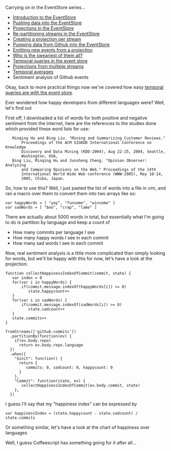 Carrying on in the EventStore series...

- [Introduction to the EventStore](/entries/playing-with-the-eventstore.html)
- [Pushing data into the EventStore](/entries/pushing-data-into-streams-in-the-eventstore.html)
- [Projections in the EventStore](/entries/basic-projections-in-the-eventstore.html)
- [Re-partitioning streams in the EventStore](/entries/re-partitioning-streams-in-the-event-store-for-better-projections.html)
- [Creating a projection per stream](/entries/creating-a-projection-per-stream-in-the-eventstore.html)
- [Pumping data from Github into the EventStore](/entries/less-abstract,-pumping-data-from-github-into-the-eventstore.html)
- [Emitting new events from a projection](/entries/evented-github-adventure---emitting-commits-as-their-own-events.html)
- [Who is the sweariest of them all?](/entries/evented-github-adventure---who-writes-the-sweariest-commit-messages.html)
- [Temporal queries in the event store](/entries/evented-github-adventure---temporal-queries,-who-doesnt-trust-their-hardware.html)
- [Projections from multiple streams](/entries/evented-github-adventure---crossing-the-streams-to-gain-real-insights.html)
- [Temporal averages](/entries/evented-github-adventure---temporal-averages.html)
- Sentiment analysis of Github events

Okay, back to more practical things now we've covered how easy [temporal queries are with the event store](/entries/evented-github-adventure---temporal-averages.html).

Ever wondered how happy developers from different languages were? Well, let's find out 

First off, I downloaded a list of words for both positive and negative sentiment from the internet, here are the references to the studies done which provided these word lists for use:

       Minqing Hu and Bing Liu. "Mining and Summarizing Customer Reviews."
           Proceedings of the ACM SIGKDD International Conference on Knowledge
           Discovery and Data Mining (KDD-2004), Aug 22-25, 2004, Seattle,
           Washington, USA, 
       Bing Liu, Minqing Hu and Junsheng Cheng. "Opinion Observer: Analyzing
           and Comparing Opinions on the Web." Proceedings of the 14th
           International World Wide Web conference (WWW-2005), May 10-14,
           2005, Chiba, Japan.


So, how to use this? Well, I just pasted the list of words into a file in vim, and ran a macro over them to convert them into two arrays like so:

    var happyWords = [ "yay", "funsome", "winsome" ]
    var sadWords = [ "boo", "crap", "lame" ]

There are actually about 5000 words in total, but essentially what I'm going to do is partition by language and keep a count of 

- How many commits per language I see
- How many happy words I see in each commit
- How many sad words I see in each commit

Now, real sentiment analysis is a little more complicated than simply looking for words, but we'll be happy with this for now, let's have a look at the projection:

    function collectHappinessIndexOfCommit(commit, state) {
       var index = 0
       for(var i in happyWords) {
           if(commit.message.indexOf(happyWords[i]) >= 0)
              state.happycount++
       }
       for(var i in sadWords) {
           if(commit.message.indexOf(sadWords[i]) >= 0)
              state.sadcount++
       }
       state.commits++
    }

    fromStreams(['github-commits'])
      .partitionBy(function(ev) {
        if(ev.body.repo)
          return ev.body.repo.language
      })
      .when({
        "$init": function() {
          return { 
             commits: 0, sadcount: 0, happycount: 0
          }
        },
        "Commit": function(state, ev) {
           collectHappinessIndexOfCommit(ev.body.commit, state)
        },
      })


I guess I'll say that my "happiness index" can be expressed by 

    var happinessIndex = (state.happycount - state.sadcount) / state.commits

Or something similar, let's have a look at the chart of happiness over languages

<div id="scaled"></div>

Well, I guess Coffeescript has something going for it after all...

<script type="text/javascript" src="/d3.v2.js"></script>
<script type="text/javascript">

var data = {"JavaScript":{"commits":13336,"sadcount":10362,"happycount":4541},"C":{"commits":6370,"sadcount":9991,"happycount":4669},"Shell":{"commits":2293,"sadcount":1894,"happycount":1002},"Ruby":{"commits":7232,"sadcount":6278,"happycount":2765},"Python":{"commits":8649,"sadcount":8762,"happycount":4081},"null":{"commits":6368,"sadcount":2171,"happycount":1302},"Java":{"commits":11010,"sadcount":10954,"happycount":4749},"R":{"commits":180,"sadcount":101,"happycount":57},"PHP":{"commits":7449,"sadcount":6680,"happycount":3116},"Perl":{"commits":943,"sadcount":941,"happycount":366},"C++":{"commits":4517,"sadcount":5778,"happycount":2702},"C#":{"commits":1773,"sadcount":1570,"happycount":750},"Common Lisp":{"commits":109,"sadcount":129,"happycount":67},"ColdFusion":{"commits":23,"sadcount":13,"happycount":16},"CoffeeScript":{"commits":447,"sadcount":313,"happycount":206},"Emacs Lisp":{"commits":421,"sadcount":378,"happycount":172},"Lua":{"commits":290,"sadcount":217,"happycount":115},"Objective-C":{"commits":1504,"sadcount":1317,"happycount":580},"Verilog":{"commits":21,"sadcount":20,"happycount":13},"Erlang":{"commits":384,"sadcount":427,"happycount":231},"Delphi":{"commits":41,"sadcount":18,"happycount":30},"Haskell":{"commits":389,"sadcount":274,"happycount":182},"ooc":{"commits":6,"sadcount":4,"happycount":5},"VimL":{"commits":854,"sadcount":559,"happycount":255},"FORTRAN":{"commits":56,"sadcount":66,"happycount":55},"ActionScript":{"commits":109,"sadcount":75,"happycount":36},"Assembly":{"commits":23,"sadcount":16,"happycount":7},"Clojure":{"commits":231,"sadcount":281,"happycount":125},"Matlab":{"commits":282,"sadcount":22,"happycount":12},"Scheme":{"commits":25,"sadcount":14,"happycount":13},"Julia":{"commits":109,"sadcount":132,"happycount":68},"Racket":{"commits":68,"sadcount":86,"happycount":35},"Go":{"commits":297,"sadcount":305,"happycount":117},"Scala":{"commits":683,"sadcount":934,"happycount":495},"ASP":{"commits":51,"sadcount":19,"happycount":11},"F#":{"commits":15,"sadcount":9,"happycount":5},"Ada":{"commits":103,"sadcount":68,"happycount":36},"SuperCollider":{"commits":3,"sadcount":1,"happycount":1},"PowerShell":{"commits":18,"sadcount":15,"happycount":7},"Groovy":{"commits":220,"sadcount":191,"happycount":71},"Haxe":{"commits":14,"sadcount":10,"happycount":7},"Kotlin":{"commits":6,"sadcount":11,"happycount":10},"VHDL":{"commits":30,"sadcount":20,"happycount":12},"OpenEdge ABL":{"commits":11,"sadcount":7,"happycount":2},"Rust":{"commits":142,"sadcount":387,"happycount":139},"Puppet":{"commits":147,"sadcount":153,"happycount":60},"AutoHotkey":{"commits":7,"sadcount":2,"happycount":0},"Visual Basic":{"commits":43,"sadcount":24,"happycount":5},"Dart":{"commits":27,"sadcount":18,"happycount":12},"D":{"commits":48,"sadcount":23,"happycount":35},"Arduino":{"commits":63,"sadcount":18,"happycount":15},"Tcl":{"commits":8,"sadcount":7,"happycount":1},"Apex":{"commits":14,"sadcount":18,"happycount":13},"Smalltalk":{"commits":16,"sadcount":11,"happycount":3},"OCaml":{"commits":149,"sadcount":220,"happycount":55},"Coq":{"commits":5,"sadcount":2,"happycount":1},"Standard ML":{"commits":11,"sadcount":8,"happycount":2},"Rebol":{"commits":15,"sadcount":14,"happycount":13},"HaXe":{"commits":12,"sadcount":24,"happycount":5},"Prolog":{"commits":33,"sadcount":40,"happycount":13},"Nemerle":{"commits":5,"sadcount":0,"happycount":0},"Io":{"commits":6,"sadcount":1,"happycount":1},"XQuery":{"commits":17,"sadcount":17,"happycount":10},"Ioke":{"commits":1,"sadcount":0,"happycount":0},"Eiffel":{"commits":23,"sadcount":9,"happycount":9},"Elixir":{"commits":13,"sadcount":23,"happycount":0},"Gosu":{"commits":4,"sadcount":2,"happycount":0},"Vala":{"commits":3,"sadcount":1,"happycount":0},"undefined":{"commits":113,"sadcount":87,"happycount":57},"AppleScript":{"commits":3,"sadcount":0,"happycount":0},"Logtalk":{"commits":6,"sadcount":14,"happycount":6},"Parrot":{"commits":8,"sadcount":2,"happycount":4},"Fantom":{"commits":1,"sadcount":0,"happycount":0},"Lasso":{"commits":24,"sadcount":11,"happycount":7},"TypeScript":{"commits":23,"sadcount":30,"happycount":7},"LiveScript":{"commits":1,"sadcount":2,"happycount":2},"XML":{"commits":8,"sadcount":8,"happycount":10},"Factor":{"commits":4,"sadcount":6,"happycount":4},"Objective-J":{"commits":20,"sadcount":44,"happycount":22}}
</script>

<script type="text/javascript">

   var filteredData = []
   for(var i in data) {
     if(i === 'null') continue
     if(data[i].commits >= 200) {
       var datum = {
        key: i,
        state: data[i]
       }
       datum.state.index = (datum.state.happycount / datum.state.sadcount) 
       filteredData.push(datum)
     }
   }

  var svg = d3.select("#scaled").append("svg")
          .attr("width", 800)
          .attr("height", 480)

   var scale = d3.scale.linear()
     .domain([d3.min(filteredData, function(d) { return d.state.index}), d3.max(filteredData, function(d) { return d.state.index })])
     .range([0, 1]);

   var max = d3.max(filteredData, function(d) { return d.state.index });

   svg.append("text")
      .attr("fill", '#000')
      .attr("x", 110)
      .attr("y", 60)
      .text("Happiness index of github commit analysis")

   svg.selectAll(".label")
      .data(filteredData)
      .enter()
        .append("text")
        .attr("class", "label")
        .attr("transform", function(d, i) { 
          var transform = "translate(" + i * (640 / filteredData.length) + "," + 380 + ") "
          transform += "rotate(75) "
          return transform
        })
        .attr("x", 0)
        .attr("y", 0)
        .text(function(d) { return d.key })

    svg.selectAll(".time")
     .data(filteredData)
     .enter()
       .append("rect")
         .attr("class", "time")
         .attr("fill", '#AAF')
         .attr("x", function(d, i) { return i * (640 / filteredData.length)})
         .attr("y", function(d, i) { return 370 - (280 * scale(d.state.index)) })
         .attr("width", 640 / (filteredData.length + 1))
         .attr("height", function(d, i) { return 280 * scale(d.state.index) })
</script>


